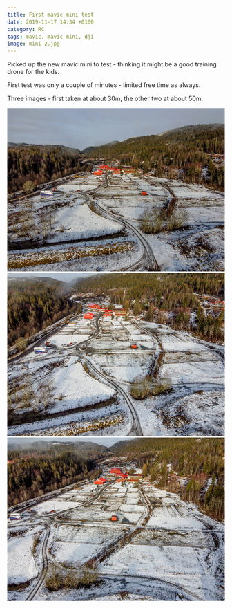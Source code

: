 ```yaml
---
title: First mavic mini test
date: 2019-11-17 14:34 +0100
category: RC
tags: mavic, mavic mini, dji
image: mini-2.jpg
---
```


Picked up the new mavic mini to test - thinking it might be a good training drone for the kids.

First test was only a couple of minutes - limited free time as always.

Three images - first taken at about 30m, the other two at about 50m.

![Elveli](mini-1.jpg)
![Elveli](mini-2.jpg)
![Elveli](mini-3.jpg)
